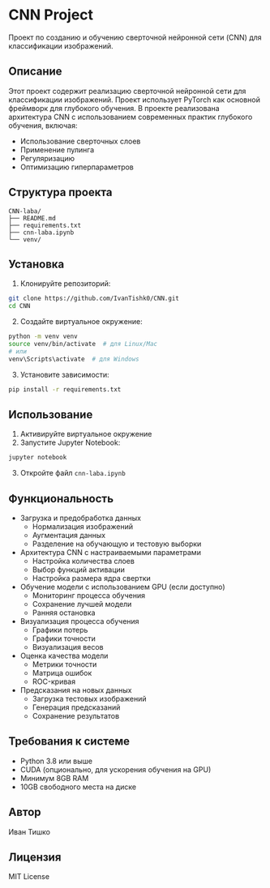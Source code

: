 # CNN Project

Проект по созданию и обучению сверточной нейронной сети (CNN) для классификации изображений.

## Описание

Этот проект содержит реализацию сверточной нейронной сети для классификации изображений. Проект использует PyTorch как основной фреймворк для глубокого обучения. В проекте реализована архитектура CNN с использованием современных практик глубокого обучения, включая:
- Использование сверточных слоев
- Применение пулинга
- Регуляризацию
- Оптимизацию гиперпараметров

## Структура проекта

```
CNN-laba/
├── README.md
├── requirements.txt
├── cnn-laba.ipynb
└── venv/
```

## Установка

1. Клонируйте репозиторий:
```bash
git clone https://github.com/IvanTishk0/CNN.git
cd CNN
```

2. Создайте виртуальное окружение:
```bash
python -m venv venv
source venv/bin/activate  # для Linux/Mac
# или
venv\Scripts\activate  # для Windows
```

3. Установите зависимости:
```bash
pip install -r requirements.txt
```

## Использование

1. Активируйте виртуальное окружение
2. Запустите Jupyter Notebook:
```bash
jupyter notebook
```
3. Откройте файл `cnn-laba.ipynb`

## Функциональность

- Загрузка и предобработка данных
  - Нормализация изображений
  - Аугментация данных
  - Разделение на обучающую и тестовую выборки
- Архитектура CNN с настраиваемыми параметрами
  - Настройка количества слоев
  - Выбор функций активации
  - Настройка размера ядра свертки
- Обучение модели с использованием GPU (если доступно)
  - Мониторинг процесса обучения
  - Сохранение лучшей модели
  - Ранняя остановка
- Визуализация процесса обучения
  - Графики потерь
  - Графики точности
  - Визуализация весов
- Оценка качества модели
  - Метрики точности
  - Матрица ошибок
  - ROC-кривая
- Предсказания на новых данных
  - Загрузка тестовых изображений
  - Генерация предсказаний
  - Сохранение результатов

## Требования к системе

- Python 3.8 или выше
- CUDA (опционально, для ускорения обучения на GPU)
- Минимум 8GB RAM
- 10GB свободного места на диске

## Автор

Иван Тишко

## Лицензия

MIT License 
